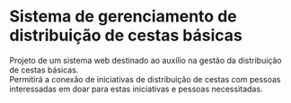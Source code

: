# Sistema de gerenciamento de distribuição de cestas básicas

Projeto de um sistema web destinado ao auxílio na gestão da distribuição de cestas básicas.  
Permitirá a conexão de iniciativas de distribuição de cestas com pessoas interessadas em doar para estas iniciativas e pessoas necessitadas.
